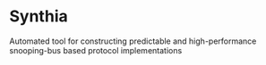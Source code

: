 # Synthia
Automated tool for constructing predictable and high-performance snooping-bus based protocol implementations
